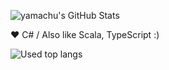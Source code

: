 ![yamachu's GitHub Stats](https://github-readme-stats.vercel.app/api?username=yamachu&show_icons=true&theme=dracula)

:heart: C# / Also like Scala, TypeScript :)

![Used top langs](https://github-readme-stats.vercel.app/api/top-langs/?username=yamachu&layout=compact&hide=c,shaderlab&theme=dracula)
